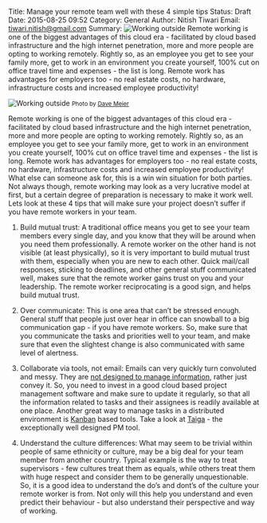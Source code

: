 Title: Manage your remote team well with these 4 simple tips
Status: Draft
Date: 2015-08-25 09:52
Category: General
Author: Nitish Tiwari
Email: tiwari.nitish@gmail.com
Summary: ![Working outside]({filename}/images/2015-08-25_manage_your_remote_team_well_with_these_4_simple_tips/laptop-notebook-working-outside.jpg "Working outside") Remote working is one of the biggest advantages of this cloud era - facilitated by cloud based infrastructure and the high internet penetration, more and more people are opting to working remotely. Rightly so, as an employee you get to see your family more, get to work in  an environment you create yourself, 100% cut on office travel time and expenses - the list is long. Remote work has advantages for employers too - no real estate costs, no hardware, infrastructure costs and increased employee productivity!

![Working outside]({filename}/images/2015-08-25_manage_your_remote_team_well_with_these_4_simple_tips/laptop-notebook-working-outside.jpg "Working outside")
<small>Photo by [Dave Meier](http://picography.co/photos/working-outside/ "'Working outside' photo")</small>

Remote working is one of the biggest advantages of this cloud era - facilitated by cloud based infrastructure and the high internet penetration, more and more people are opting to working remotely. Rightly so, as an employee you get to see your family more, get to work in  an environment you create yourself, 100% cut on office travel time and expenses - the list is long. Remote work has advantages for employers too - no real estate costs, no hardware, infrastructure costs and increased employee productivity! What else can someone ask for, this is a win win situation for both parties. Not always though, remote working may look as a very lucrative model at first, but a certain degree of preparation is necessary to make it work well. Lets look at these 4 tips that will make sure your project doesn’t suffer if you have remote workers in your team.


1. Build mutual trust: A traditional office means you get to see your team members every single day, and you know that they will be around when you need them professionally. A remote worker on the other hand is not visible (at least physically), so it is very important to build mutual trust with them, especially when you are new to each other. Quick mail/call responses, sticking to deadlines, and other general stuff communicated well, makes sure that the remote worker gains trust on you and your leadership. The remote worker reciprocating is a good sign, and helps build mutual trust.

2. Over communicate: This is one area that can’t be stressed enough. General stuff that people just over hear in office can snowball to a big communication gap - if you have remote workers. So, make sure that you communicate the tasks and priorities well to your team, and make sure that even the slightest change is also communicated with same level of alertness.

3. Collaborate via tools, not email: Emails can very quickly turn convoluted and messy. They are [not designed to manage information](/4-reasons-you-shouldnt-fall-back-to-emails-for-project-management.html "See '4 reasons you shouldn’t fall back to emails for project management'"), rather just convey it. So, you need to invest in a good cloud based project management software and make sure to update it regularly, so that all the information related to tasks and their assignees is readily available at one place. Another great way to manage tasks in a distributed environment is [Kanban](/what-is-kanban.html "See 'What is a kanban?'") based tools. Take a look at [Taiga](https://taiga.io "Go to Taiga.io") - the exceptionally well designed PM tool.

4. Understand the culture differences: What may seem to be trivial within people of same ethnicity or culture, may be a big deal for your team member from another country. Typical example is the way to treat supervisors - few cultures treat them as equals, while others treat them with huge respect and consider them to be generally unquestionable. So, it is a good idea to understand the do’s and dont’s of the culture your remote worker is from. Not only will this help you understand and even predict their behaviour - but also understand their perspective and way of working.
